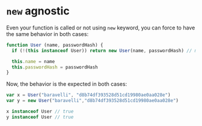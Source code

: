 # `new` agnostic

Even your function is called or not using `new` keyword, you can force to have the same behavior in both cases:

```js
function User (name, passwordHash) {
  if (!(this instanceof User)) return new User(name, passwordHash) // magic line!

  this.name = name
  this.passwordHash = passwordHash
}
```

Now, the behavior is the expected in both cases:

```js
var x = User("baravelli", "d8b74df393528d51cd19980ae0aa028e")
var y = new User("baravelli","d8b74df393528d51cd19980ae0aa028e")

x instanceof User // true
y instanceof User // true
```
